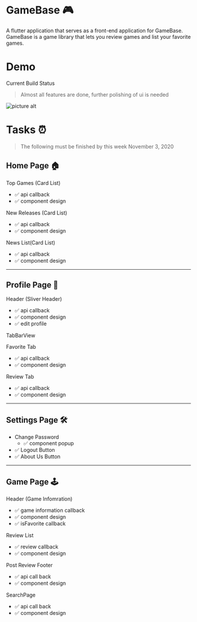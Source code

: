 # GameBase 🎮 #

A flutter application that serves as a front-end application for GameBase.
GameBase is a game library that lets you review games and list your favorite games.

# Demo #
Current Build Status 
> Almost all features are done, further polishing of ui is needed

![picture alt](images/demo.gif "Title is optional")

# Tasks ⏰ #
> The following must be finished by this week November 3, 2020
## Home Page 🏠 ##

Top Games (Card List)

* ✅ api callback
* ✅ component design 
        
New Releases (Card List)

* ✅ api callback
* ✅ component design 

News List(Card List)

* ✅ api callback
* ✅ component design

- - -
## Profile Page 🧑 ##
Header (Sliver Header)

* ✅ api callback 
* ✅ component design
* ✅ edit profile
    
TabBarView
        
Favorite Tab
* ✅ api callback
* ✅ component design

Review Tab
* ✅ api callback
* ✅ component design

- - -
## Settings Page 🛠 ##

*  Change Password
    * ✅ component popup
* ✅ Logout Button
* ✅ About Us Button

- - -
## Game Page 🕹 ##

Header (Game Infomration)
* ✅ game information callback
* ✅ component design
* ✅ isFavorite callback

Review List
* ✅ review callback
* ✅ component design

Post Review Footer
* ✅ api call back
* ✅ component design
        
  
SearchPage
* ✅ api call back
* ✅ component design
